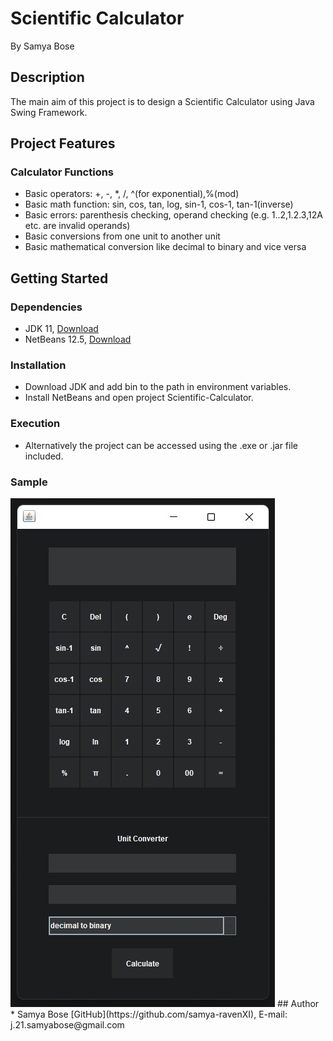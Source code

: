 # Scientific Calculator
By Samya Bose
## Description
The main aim of this project is to design a Scientific Calculator using Java Swing Framework.
## Project Features
### Calculator Functions
* Basic operators: +, -, *, /, ^(for exponential),%(mod)
* Basic math function: sin, cos, tan, log, sin-1, cos-1, tan-1(inverse)
* Basic errors: parenthesis checking, operand checking (e.g. 1..2,1.2.3,12A etc. are invalid operands)
* Basic conversions from one unit to another unit
* Basic mathematical conversion like decimal to binary and vice versa
## Getting Started
### Dependencies
* JDK 11, [Download](https://www.oracle.com/in/java/technologies/javase/jdk11-archive-downloads.html#license-lightbox)
* NetBeans 12.5, [Download](https://netbeans.apache.org/download/nb125/nb125.html)
### Installation
* Download JDK and add bin to the path in environment variables.
* Install NetBeans and open project Scientific-Calculator.
### Execution
* Alternatively the project can be accessed using the .exe or .jar file included.
### Sample
<img src="https://github.com/samya-ravenXI/Scientific-Calculator/blob/4b215b7c1cc9ce65b0b822c665f42133f7f9c81f/01.jpg"/>
## Author
* Samya Bose [GitHub](https://github.com/samya-ravenXI),  E-mail: j.21.samyabose@gmail.com
